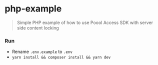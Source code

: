 # php-example

> Simple PHP example of how to use Poool Access SDK with server side content locking

### Run

- Rename `.env.example` to `.env`
- `yarn install && composer install && yarn dev`


